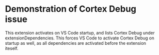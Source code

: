 # Demonstration of Cortex Debug issue

This extension activates on VS Code startup, and lists Cortex Debug under extensionDependencies.
This forces VS Code to activate Cortex Debug on startup as well, as all dependencies are activated before the extension iteself.
